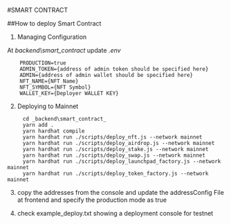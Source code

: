 #SMART CONTRACT

##How to deploy Smart Contract

1. Managing Configuration

At _backend\smart_contract_ update *.env*
```
	PRODUCTION=true
	ADMIN_TOKEN={address of admin token should be specified here}
	ADMIN={address of admin wallet should be specified here}
	NFT_NAME={NFT Name}
	NFT_SYMBOL={NFT Symbol}
	WALLET_KEY={Deployer WALLET KEY}
``` 

2. Deploying to Mainnet
	
```	
	 cd _backend\smart_contract_
	 yarn add .
	 yarn hardhat compile
	 yarn hardhat run ./scripts/deploy_nft.js --network mainnet
	 yarn hardhat run ./scripts/deploy_airdrop.js --network mainnet
	 yarn hardhat run ./scripts/deploy_stake.js --network mainnet
	 yarn hardhat run ./scripts/deploy_swap.js --network mainnet
	 yarn hardhat run ./scripts/deploy_launchpad_factory.js --network mainnet
	 yarn hardhat run ./scripts/deploy_token_factory.js --network mainnet
```

3. copy the addresses from the console and update the addressConfig File at frontend and specify the production mode as true

4. check example_deploy.txt showing a deployment console for testnet